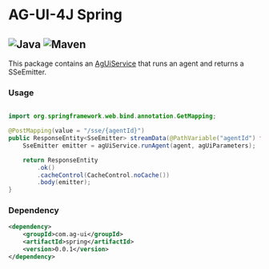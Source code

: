 # AG-UI-4J Spring

![Java](https://img.shields.io/badge/Java-17-orange?logo=openjdk&logoColor=white)
![Maven](https://img.shields.io/badge/Maven-0.0.1-C71A36?logo=apachemaven&logoColor=white)
---

This package contains an [AgUiService](./src/main/java/com/agui/server/spring/AgUiService.java) that runs an agent and returns a SSeEmitter.

### Usage

```java

import org.springframework.web.bind.annotation.GetMapping;

@PostMapping(value = "/sse/{agentId}")
public ResponseEntity<SseEmitter> streamData(@PathVariable("agentId") final String agentId, @RequestBody() final AgUiParameters agUiParameters) {
    SseEmitter emitter = agUiService.runAgent(agent, agUiParameters);

    return ResponseEntity
        .ok()
        .cacheControl(CacheControl.noCache())
        .body(emitter);
}
```

### Dependency

```xml
<dependency>
    <groupId>com.ag-ui</groupId>
    <artifactId>spring</artifactId>
    <version>0.0.1</version>
</dependency>
```

